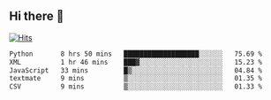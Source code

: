 ## Hi there 👋

<!--
**alihaqberdi/alihaqberdi** is a ✨ _special_ ✨ repository because its `README.md` (this file) appears on your GitHub profile.

Here are some ideas to get you started:

- 🔭 I’m currently working on ...
- 🌱 I’m currently learning ...
- 👯 I’m looking to collaborate on ...
- 🤔 I’m looking for help with ...
- 💬 Ask me about ...
- 📫 How to reach me: ...
- 😄 Pronouns: ...
- ⚡ Fun fact: ...
-->

[![Hits](https://hits.sh/github.com/alihaqberdi.svg)](https://hits.sh/github.com/alihaqberdi/)

<!--START_SECTION:waka-->

```txt
Python       8 hrs 50 mins   ███████████████████░░░░░░   75.69 %
XML          1 hr 46 mins    ███▓░░░░░░░░░░░░░░░░░░░░░   15.23 %
JavaScript   33 mins         █▒░░░░░░░░░░░░░░░░░░░░░░░   04.84 %
textmate     9 mins          ▒░░░░░░░░░░░░░░░░░░░░░░░░   01.35 %
CSV          9 mins          ▒░░░░░░░░░░░░░░░░░░░░░░░░   01.33 %
```

<!--END_SECTION:waka-->
